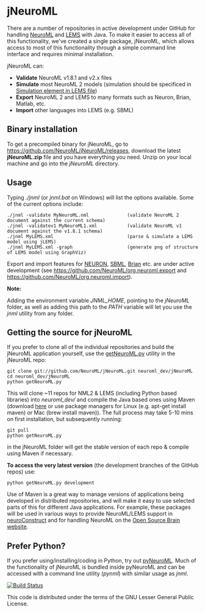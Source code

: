 jNeuroML
========

There are a number of repositories in active development under GitHub for handling [NeuroML](https://github.com/NeuroML) 
and [LEMS](https://github.com/LEMS) with Java. To make it easier to access all of this functionality, we've created a single package, jNeuroML, which allows access to most of this functionality through a simple command line interface and requires minimal installation. 

jNeuroML can:

- **Validate** NeuroML v1.8.1 and v2.x files
- **Simulate** most NeuroML 2 models (simulation should be specificed in [Simulation element in LEMS file](https://github.com/NeuroML/NeuroML2/blob/master/LEMSexamples/LEMS_NML2_Ex5_DetCell.xml))
- **Export** NeuroML 2 and LEMS to many formats such as Neuron, Brian, Matlab, etc.
- **Import** other languages into LEMS (e.g. SBML)

Binary installation
-------------------

To get a precompiled binary for jNeuroML, go to https://github.com/NeuroML/jNeuroML/releases, download the latest **jNeuroML.zip** file and you have everything you need. Unzip on your local machine and go into the *jNeuroML* directory.

Usage
-----

Typing *./jnml* (or *jnml.bat* on Windows) will list the options available. Some of the current options include:

    ./jnml -validate MyNeuroML.nml              (validate NeuroML 2 document against the current schema)
    ./jnml -validatev1 MyNeuroML1.xml           (validate NeuroML v1 document against the v1.8.1 schema)
    ./jnml MyLEMS.xml                           (parse & simulate a LEMS model using jLEMS)
    ./jnml MyLEMS.xml -graph                    (generate png of structure of LEMS model using GraphViz)

Export and import features for [NEURON](http://www.neuron.yale.edu/neuron/), [SBML](http://sbml.org), 
[Brian](http://www.briansimulator.org/) etc. are under active development (see https://github.com/NeuroML/org.neuroml.export 
and https://github.com/NeuroML/org.neuroml.import).

**Note:**

Adding the environment variable *JNML_HOME*, pointing to the *jNeuroML* folder, as well as adding this path to the *PATH* variable will let you use the *jnml* utility from any folder.


Getting the source for jNeuroML
-------------------------------

If you prefer to clone all of the individual repositories and build the jNeuroML application yourself, 
use the [getNeuroML.py](https://github.com/NeuroML/jNeuroML/blob/master/getNeuroML.py) utility in the jNeuroML repo:

    git clone git://github.com/NeuroML/jNeuroML.git neuroml_dev/jNeuroML
    cd neuroml_dev/jNeuroML
    python getNeuroML.py

This will clone ~11 repos for NML2 & LEMS (including Python based libraries) into *neuroml_dev/* and compile 
the Java based ones using Maven (download [here](http://maven.apache.org/) or use package managers for Linux (e.g. apt-get install maven) or Mac (brew install maven)). The full process may take 5-10 mins on first installation, but subsequently running:

    git pull
    python getNeuroML.py

in the jNeuroML folder will get the stable version of each repo & compile using Maven if necessary. 

**To access the very latest version** (the development branches of the GitHub repos) use:

    python getNeuroML.py development

Use of Maven is a great way to manage versions of applications being developed in distributed repositories, 
and will make it easy to use selected parts of this for different Java applications. For example, these packages 
will be used in various ways to provide NeuroML/LEMS support in [neuroConstruct](http://www.neuroConstruct.org) and for handling NeuroML on the 
[Open Source Brain website](http://www.OpenSourceBrain.org).

Prefer Python?
--------------

If you prefer using/installing/coding in Python, try out [pyNeuroML](https://github.com/NeuroML/pyNeuroML). Much of the functionality of jNeuroML is bundled inside pyNeuroML and can be accessed with a command line utility (*pynml*) with similar usage as *jnml*.

[![Build Status](https://travis-ci.org/NeuroML/jNeuroML.png?branch=master)](https://travis-ci.org/NeuroML/jNeuroML)

This code is distributed under the terms of the GNU Lesser General Public License.







